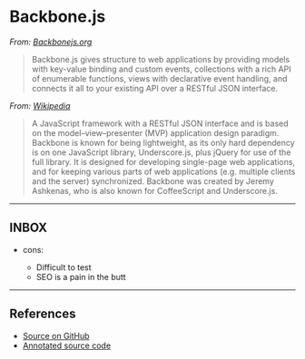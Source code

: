 # Backbone.js

*From: [Backbonejs.org](http://backbonejs.org)*

> Backbone.js gives structure to web applications by providing models with key-value binding and custom events, collections with a rich API of enumerable functions, views with declarative event handling, and connects it all to your existing API over a RESTful JSON interface.

*From: [Wikipedia](https://en.wikipedia.org/wiki/Backbone.js)*

> A JavaScript framework with a RESTful JSON interface and is based on the model–view–presenter (MVP) application design paradigm. Backbone is known for being lightweight, as its only hard dependency is on one JavaScript library, Underscore.js, plus jQuery for use of the full library. It is designed for developing single-page web applications, and for keeping various parts of web applications (e.g. multiple clients and the server) synchronized. Backbone was created by Jeremy Ashkenas, who is also known for CoffeeScript and Underscore.js.

---

## INBOX

-   cons:

    -   Difficult to test
    -   SEO is a pain in the butt

---

## References

-   [Source on GitHub](https://github.com/jashkenas/backbone)
-   [Annotated source code](http://backbonejs.org/docs/backbone.html)
